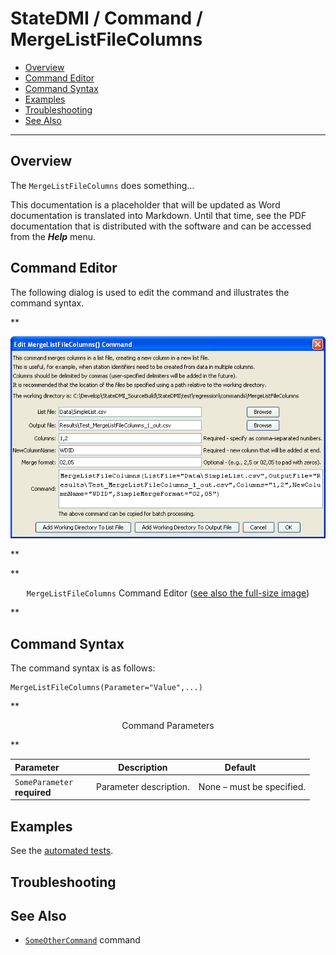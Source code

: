 # StateDMI / Command / MergeListFileColumns #

* [Overview](#overview)
* [Command Editor](#command-editor)
* [Command Syntax](#command-syntax)
* [Examples](#examples)
* [Troubleshooting](#troubleshooting)
* [See Also](#see-also)

-------------------------

## Overview ##

The `MergeListFileColumns` does something...

This documentation is a placeholder that will be updated as Word documentation is translated into Markdown.
Until that time, see the PDF documentation that is distributed with the software and can be accessed
from the ***Help*** menu.

## Command Editor ##

The following dialog is used to edit the command and illustrates the command syntax.

**<p style="text-align: center;">
![MergeListFileColumns](MergeListFileColumns.png)
</p>**

**<p style="text-align: center;">
`MergeListFileColumns` Command Editor (<a href="../MergeListFileColumns.png">see also the full-size image</a>)
</p>**

## Command Syntax ##

The command syntax is as follows:

```text
MergeListFileColumns(Parameter="Value",...)
```
**<p style="text-align: center;">
Command Parameters
</p>**

| **Parameter**&nbsp;&nbsp;&nbsp;&nbsp;&nbsp;&nbsp;&nbsp;&nbsp;&nbsp;&nbsp;&nbsp;&nbsp; | **Description** | **Default**&nbsp;&nbsp;&nbsp;&nbsp;&nbsp;&nbsp;&nbsp;&nbsp;&nbsp;&nbsp; |
| --------------|-----------------|----------------- |
|`SomeParameter`<br>**required**|Parameter description.|None – must be specified.|

## Examples ##

See the [automated tests](https://github.com/OpenCDSS/cdss-app-statedmi-test/tree/master/test/regression/commands/MergeListFileColumns).

## Troubleshooting ##

## See Also ##

* [`SomeOtherCommand`](../SomeOtherCommand/SomeOtherCommand) command
